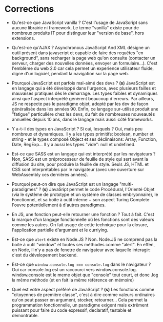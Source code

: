 # Corrections

- Qu'est-ce que JavaScript vanilla ?
C'est l'usage de JavaScript sans aucune librairie ni framework. 
Le terme "vanilla" existe pour de nombreux produits IT pour distinguer leur "version de base", hors extensions.

- Qu'est-ce qu'AJAX ?
Asynchronous JavaScript And XML désigne un outil présent dans javascript et capable de faire des requêtes "en background", sans recharger la page web qu'on consulte (contacter un serveur, charger des nouvelles données, envoyer un formulaire...). 
C'est l'emblème du web 2.0 car cela permet un experience utilisateur fluide, digne d'un logiciel, pendant la navigation sur la page web.

- Pourquoi JavaScript est parfois mal-aimé des devs ? **(s)**
JavaScript est en langage qui a été développé dans l'urgence, avec plusieurs failles et mauvaises pratiques dès le démarrage.
Les types faibles et dynamiques ainsi que l'aspect interprété génèrent beaucoup d'erreurs.
Par ailleurs, JS ne respecte pas le paradigme objet, adopté par les dev de façon généralisée dans les années 90.
Enfin, ce langage sur-utilisé produit une "fatigue" particulière chez les devs, du fait de nombreuses nouveautés annuelles depuis 10 ans, dans le langage mais aussi côté frameworks.

- Y a-t-il des types en JavaScript ? Si oui, lesquels ?
Oui, mais peu nombreux et dynamiques. Il y a les types primitifs: boolean, number et string - et le types composé Object et ses déclinaisons: Array, Function, Date, RegExp... Il y a aussi les types "vide": null et undefined.

- Est-ce que SASS est un langage qui est interprété par les navigateurs ?
Non, SASS est un préprocesseur de feuille de style qui sert avant la diffusion du site, pour produire la feuille de style.
Seuls JS, HTML et CSS sont interprétables par le navigateur (avec une ouverture sur WebAssembly ces dernières années).

- Pourquoi peut-on dire que JavaScript est un langage "multi-paradigmes" ? **(s)**
JavaSript permet le code Procédural, l'Orienté Objet (via le système de prototype et un système de classes embryonnaire), le Fonctionnel, et sa boîte à outil interne + son aspect Turing Complete l'ouvre potentiellement à d'autres paradigmes.


- En JS, une fonction peut-elle retourner une fonction ?
Tout à fait. C'est la marque d'un langage fonctionnelle où les fonctions sont des valeurs comme les autres.
On fait usage de cette technique pour la closure, l'application partielle d'argument et le curriying.

- Est-ce que `alert` existe en Node.JS ?
Non. Node.JS ne comprend pas la boite à outil "window" et toutes ses méthodes comme "alert".
En effen, en Node, il n'y a pas de fenetre de navigateur avec laquelle interagir: c'est du dévelopement backend.

- Est-ce que `window.console.log === console.log` dans le navigateur ?
Oui car console.log est un raccourci vers window.console.log.
window.console est le meme objet que "console" tout court, et donc .log la même méthode (et en fait la même référence en mémoire)

- Quel est votre aspect préféré de JavaScript ? **(s)**
Les fonctions comme "citoyennes de première classe", c'est à dire comme valeurs ordinaires qu'on peut passer en argument, stocker, retourner...
Cela permet la programmation fonctionnelle, un paradigme exigent mais extrêment puissant pour faire du code expressif, declaratif, testable et démontrable.
